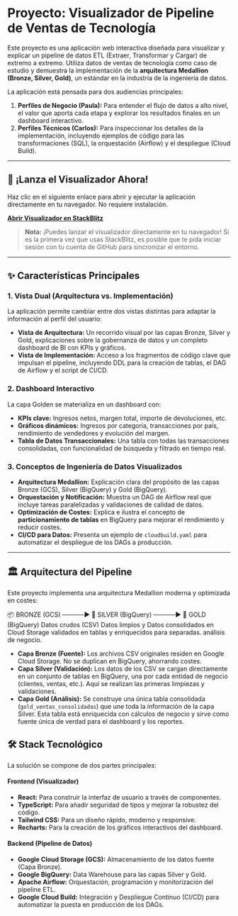 # Proyecto: Visualizador de Pipeline de Ventas de Tecnología

Este proyecto es una aplicación web interactiva diseñada para visualizar y explicar un pipeline de datos ETL (Extraer, Transformar y Cargar) de extremo a extremo. Utiliza datos de ventas de tecnología como caso de estudio y demuestra la implementación de la **arquitectura Medallion (Bronze, Silver, Gold)**, un estándar en la industria de la ingeniería de datos.

La aplicación está pensada para dos audiencias principales:
1.  **Perfiles de Negocio (Paula):** Para entender el flujo de datos a alto nivel, el valor que aporta cada etapa y explorar los resultados finales en un dashboard interactivo.
2.  **Perfiles Técnicos (Carlos):** Para inspeccionar los detalles de la implementación, incluyendo ejemplos de código para las transformaciones (SQL), la orquestación (Airflow) y el despliegue (Cloud Build).

---

## 🚀 ¡Lanza el Visualizador Ahora!

Haz clic en el siguiente enlace para abrir y ejecutar la aplicación directamente en tu navegador. No requiere instalación.

**[Abrir Visualizador en StackBlitz](https://vbwijoyvnzgithub-dyzq--5173--96435430.local-credentialless.webcontainer.io/)**

> **Nota:** ¡Puedes lanzar el visualizador directamente en tu navegador! Si es la primera vez que usas StackBlitz, es posible que te pida iniciar sesión con tu cuenta de GitHub para sincronizar el entorno.

---

## ✨ Características Principales

### 1. Vista Dual (Arquitectura vs. Implementación)
La aplicación permite cambiar entre dos vistas distintas para adaptar la información al perfil del usuario:

- **Vista de Arquitectura:** Un recorrido visual por las capas Bronze, Silver y Gold, explicaciones sobre la gobernanza de datos y un completo dashboard de BI con KPIs y gráficos.
- **Vista de Implementación:** Acceso a los fragmentos de código clave que impulsan el pipeline, incluyendo DDL para la creación de tablas, el DAG de Airflow y el script de CI/CD.

### 2. Dashboard Interactivo
La capa Golden se materializa en un dashboard con:
- **KPIs clave:** Ingresos netos, margen total, importe de devoluciones, etc.
- **Gráficos dinámicos:** Ingresos por categoría, transacciones por país, rendimiento de vendedores y evolución del margen.
- **Tabla de Datos Transaccionales:** Una tabla con todas las transacciones consolidadas, con funcionalidad de búsqueda y filtrado en tiempo real.

### 3. Conceptos de Ingeniería de Datos Visualizados
- **Arquitectura Medallion:** Explicación clara del propósito de las capas Bronze (GCS), Silver (BigQuery) y Gold (BigQuery).
- **Orquestación y Notificación:** Muestra un DAG de Airflow real que incluye tareas paralelizadas y validaciones de calidad de datos.
- **Optimización de Costes:** Explica e ilustra el concepto de **particionamiento de tablas** en BigQuery para mejorar el rendimiento y reducir costes.
- **CI/CD para Datos:** Presenta un ejemplo de `cloudbuild.yaml` para automatizar el despliegue de los DAGs a producción.

---
## 🏛️ Arquitectura del Pipeline

Este proyecto implementa una arquitectura Medallion moderna y optimizada en costes:

📦 BRONZE (GCS) ─────► 🥈 SILVER (BigQuery) ─────► 🥇 GOLD (BigQuery)
Datos crudos (CSV) Datos limpios y Datos consolidados
en Cloud Storage validados en tablas y enriquecidos para
separadas. análisis de negocio.

- **Capa Bronze (Fuente):** Los archivos CSV originales residen en Google Cloud Storage. No se duplican en BigQuery, ahorrando costes.
- **Capa Silver (Validación):** Los datos de los CSV se cargan directamente en un conjunto de tablas en BigQuery, una por cada entidad de negocio (clientes, ventas, etc.). Aquí se realizan las primeras limpiezas y validaciones.
- **Capa Gold (Análisis):** Se construye una única tabla consolidada (`gold_ventas_consolidadas`) que une toda la información de la capa Silver. Esta tabla está enriquecida con cálculos de negocio y sirve como fuente única de verdad para el dashboard y los reportes.

## 🛠️ Stack Tecnológico

La solución se compone de dos partes principales:

#### **Frontend (Visualizador)**
- **React:** Para construir la interfaz de usuario a través de componentes.
- **TypeScript:** Para añadir seguridad de tipos y mejorar la robustez del código.
- **Tailwind CSS:** Para un diseño rápido, moderno y responsive.
- **Recharts:** Para la creación de los gráficos interactivos del dashboard.

#### **Backend (Pipeline de Datos)**
- **Google Cloud Storage (GCS):** Almacenamiento de los datos fuente (Capa Bronze).
- **Google BigQuery:** Data Warehouse para las capas Silver y Gold.
- **Apache Airflow:** Orquestación, programación y monitorización del pipeline ETL.
- **Google Cloud Build:** Integración y Despliegue Continuo (CI/CD) para automatizar la puesta en producción de los DAGs.
